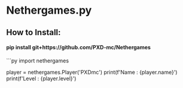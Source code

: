 # Nethergames.py
<h2> How to Install: </h2> <h4> pip install git+https://github.com/PXD-mc/Nethergames </h4>
```py
import nethergames

player = nethergames.Player('PXDmc')
print(f'Name : {player.name}')
print(f'Level : {player.level}')
```
